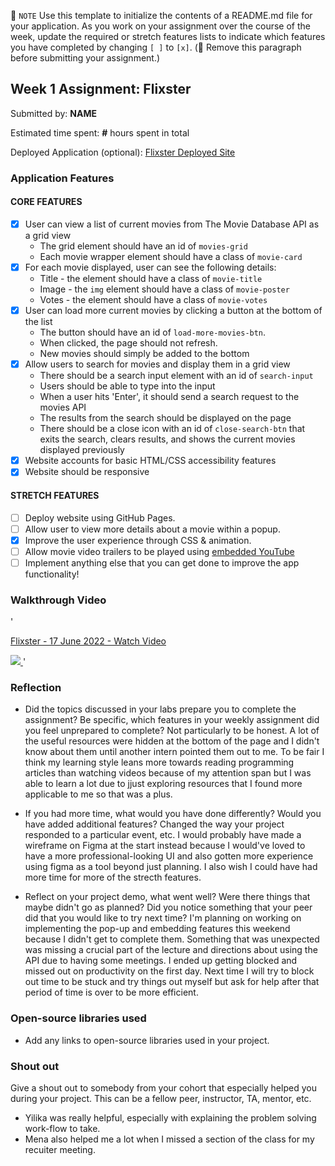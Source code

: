 📝 `NOTE` Use this template to initialize the contents of a README.md file for your application. As you work on your assignment over the course of the week, update the required or stretch features lists to indicate which features you have completed by changing `[ ]` to `[x]`. (🚫 Remove this paragraph before submitting your assignment.)

## Week 1 Assignment: Flixster

Submitted by: **NAME**

Estimated time spent: **#** hours spent in total

Deployed Application (optional): [Flixster Deployed Site](ADD_LINK_HERE)

### Application Features

#### CORE FEATURES

- [x] User can view a list of current movies from The Movie Database API as a grid view
  - The grid element should have an id of `movies-grid`
  - Each movie wrapper element should have a class of `movie-card`
- [x] For each movie displayed, user can see the following details:
  - Title - the element should have a class of `movie-title`
  - Image - the `img` element should have a class of `movie-poster`
  - Votes - the element should have a class of `movie-votes`
- [x] User can load more current movies by clicking a button at the bottom of the list
  - The button should have an id of `load-more-movies-btn`.
  - When clicked, the page should not refresh.
  - New movies should simply be added to the bottom
- [x] Allow users to search for movies and display them in a grid view
  - There should be a search input element with an id of `search-input`
  - Users should be able to type into the input
  - When a user hits 'Enter', it should send a search request to the movies API
  - The results from the search should be displayed on the page
  - There should be a close icon with an id of `close-search-btn` that exits the search, clears results, and shows the current movies displayed previously
- [x] Website accounts for basic HTML/CSS accessibility features
- [x] Website should be responsive

#### STRETCH FEATURES

- [ ] Deploy website using GitHub Pages.
- [ ] Allow user to view more details about a movie within a popup.
- [x] Improve the user experience through CSS & animation.
- [ ] Allow movie video trailers to be played using [embedded YouTube](https://support.google.com/youtube/answer/171780?hl=en)
- [ ] Implement anything else that you can get done to improve the app functionality!

### Walkthrough Video

'<a href="https://www.loom.com/share/bebc26a0b2ab44c782a233451b60bd8a">

<p>Flixster - 17 June 2022 - Watch Video</p>
<img style="max-width:300px;" src="https://cdn.loom.com/sessions/thumbnails/bebc26a0b2ab44c782a233451b60bd8a-with-play.gif">
</a>'

### Reflection

- Did the topics discussed in your labs prepare you to complete the assignment? Be specific, which features in your weekly assignment did you feel unprepared to complete?
  Not particularly to be honest. A lot of the useful resources were hidden at the bottom of the page and I didn't know about them until another intern pointed them out to me. To be fair I think my learning style leans more towards reading programming articles than watching videos because of my attention span but I was able to learn a lot due to jjust exploring resources that I found more applicable to me so that was a plus.

- If you had more time, what would you have done differently? Would you have added additional features? Changed the way your project responded to a particular event, etc.
  I would probably have made a wireframe on Figma at the start instead because I would've loved to have a more professional-looking UI and also gotten more experience using figma as a tool beyond just planning. I also wish I could have had more time for more of the strecth features.

- Reflect on your project demo, what went well? Were there things that maybe didn't go as planned? Did you notice something that your peer did that you would like to try next time?
  I'm planning on working on implementing the pop-up and embedding features this weekend because I didn't get to complete them. Something that was unexpected was missing a crucial part of the lecture and directions about using the API due to having some meetings. I ended up getting blocked and missed out on productivity on the first day. Next time I will try to block out time to be stuck and try things out myself but ask for help after that period of time is over to be more efficient.

### Open-source libraries used

- Add any links to open-source libraries used in your project.

### Shout out

Give a shout out to somebody from your cohort that especially helped you during your project. This can be a fellow peer, instructor, TA, mentor, etc.

- Yilika was really helpful, especially with explaining the problem solving work-flow to take.
- Mena also helped me a lot when I missed a section of the class for my recuiter meeting.
